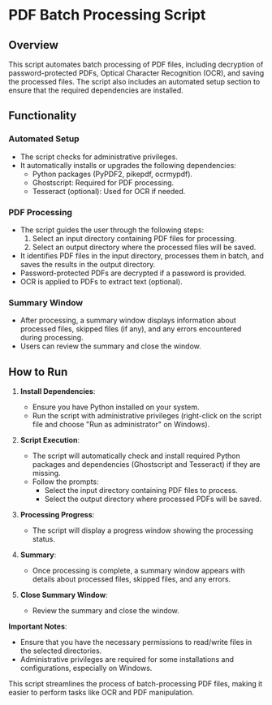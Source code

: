 # PDF Batch Processing Script

## Overview

This script automates batch processing of PDF files, including decryption of password-protected PDFs, Optical Character Recognition (OCR), and saving the processed files. The script also includes an automated setup section to ensure that the required dependencies are installed.

## Functionality

### Automated Setup

- The script checks for administrative privileges.
- It automatically installs or upgrades the following dependencies:
  - Python packages (PyPDF2, pikepdf, ocrmypdf).
  - Ghostscript: Required for PDF processing.
  - Tesseract (optional): Used for OCR if needed.

### PDF Processing

- The script guides the user through the following steps:
  1. Select an input directory containing PDF files for processing.
  2. Select an output directory where the processed files will be saved.
- It identifies PDF files in the input directory, processes them in batch, and saves the results in the output directory.
- Password-protected PDFs are decrypted if a password is provided.
- OCR is applied to PDFs to extract text (optional).

### Summary Window

- After processing, a summary window displays information about processed files, skipped files (if any), and any errors encountered during processing.
- Users can review the summary and close the window.

## How to Run

1. **Install Dependencies**:

   - Ensure you have Python installed on your system.
   - Run the script with administrative privileges (right-click on the script file and choose "Run as administrator" on Windows).

2. **Script Execution**:

   - The script will automatically check and install required Python packages and dependencies (Ghostscript and Tesseract) if they are missing.
   - Follow the prompts:
     - Select the input directory containing PDF files to process.
     - Select the output directory where processed PDFs will be saved.

3. **Processing Progress**:

   - The script will display a progress window showing the processing status.

4. **Summary**:

   - Once processing is complete, a summary window appears with details about processed files, skipped files, and any errors.

5. **Close Summary Window**:

   - Review the summary and close the window.

**Important Notes**:

- Ensure that you have the necessary permissions to read/write files in the selected directories.
- Administrative privileges are required for some installations and configurations, especially on Windows.

This script streamlines the process of batch-processing PDF files, making it easier to perform tasks like OCR and PDF manipulation.
